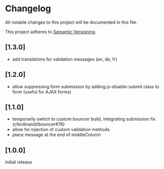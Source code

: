 # Changelog

All notable changes to this project will be documented in this file.

This project adheres to [Semantic Versioning](http://semver.org/).

## [1.3.0]

* add translations for validation messages (en, de, fr)

## [1.2.0]

* allow suppressing form submission by adding js-disable-submit class to form (useful for AJAX forms)

## [1.1.0]

* temporarily swtich to custom bouncer build, integrating submission fix (cferdinandi/bouncer#76)
* allow for injection of custom validation methods
* place message at the end of middleColumn

## [1.0.0]

Initial release
